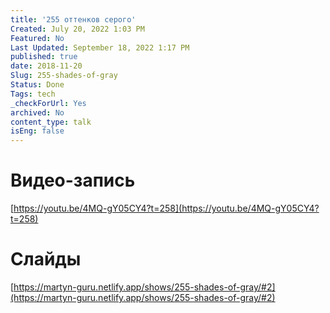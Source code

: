 ```yaml
---
title: '255 оттенков серого'
Created: July 20, 2022 1:03 PM
Featured: No
Last Updated: September 18, 2022 1:17 PM
published: true
date: 2018-11-20
Slug: 255-shades-of-gray
Status: Done
Tags: tech
_checkForUrl: Yes
archived: No
content_type: talk
isEng: false
---
```


# Видео-запись

[https://youtu.be/4MQ-gY05CY4?t=258](https://youtu.be/4MQ-gY05CY4?t=258)

# Слайды

[https://martyn-guru.netlify.app/shows/255-shades-of-gray/#2](https://martyn-guru.netlify.app/shows/255-shades-of-gray/#2)